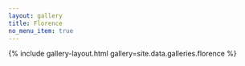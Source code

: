 ```yaml
---
layout: gallery
title: Florence
no_menu_item: true
---
```


{% include gallery-layout.html gallery=site.data.galleries.florence %}